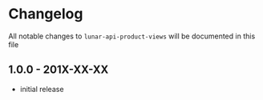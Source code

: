 # Changelog

All notable changes to `lunar-api-product-views` will be documented in this file

## 1.0.0 - 201X-XX-XX

- initial release
